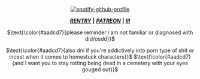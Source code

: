 <div align="center">

[![spotify-github-profile](https://spotify-github-profile.kittinanx.com/api/view?uid=31zagpfr6pvi7t6x6m2d3nsey5fi&cover_image=true&theme=novatorem&show_offline=false&background_color=51767b&interchange=false&bar_color=9cdec8&bar_color_cover=false)](https://github.com/kittinan/spotify-github-profile)
</p>

<div align="center">

 ***[RENTRY](https://rentry.co/sejopi)*** **|** ***[PATREON](https://www.patreon.com/sejopi)*** **|** ***[III](https://arab.org/click-to-help/palestine/)***
</div>

<p align="center">
$\text{\color{#aadcd7}{please reminder i am not familiar or diagnosed with did/osdd}}$
<div align="center">

<p align="center">
$\text{\color{#aadcd7}{also dni if you're addictively into porn type of shit or incest when it comes to homestuck characters}}$
$\text{\color{#aadcd7}{and I want you to stay rotting being dead in a cemetery with your eyes gouged out}}$
<div align="center">
